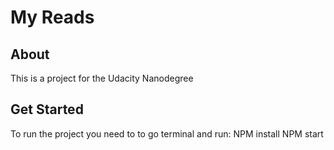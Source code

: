 # My Reads

## About

This is a project for the Udacity Nanodegree

## Get Started

To run the project you need to to go terminal and run:
NPM install
NPM start
